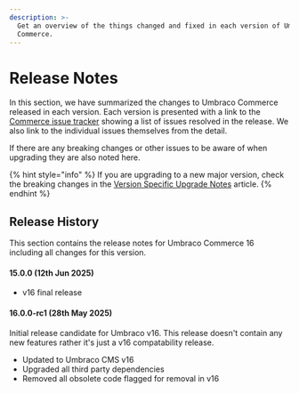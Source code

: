 ```yaml
---
description: >-
  Get an overview of the things changed and fixed in each version of Umbraco
  Commerce.
---
```


# Release Notes

In this section, we have summarized the changes to Umbraco Commerce released in each version. Each version is presented with a link to the [Commerce issue tracker](https://github.com/umbraco/Umbraco.Commerce.Issues/issues) showing a list of issues resolved in the release. We also link to the individual issues themselves from the detail.

If there are any breaking changes or other issues to be aware of when upgrading they are also noted here.

{% hint style="info" %}
If you are upgrading to a new major version, check the breaking changes in the [Version Specific Upgrade Notes](upgrading/version-specific-upgrades.md) article.
{% endhint %}

## Release History

This section contains the release notes for Umbraco Commerce 16 including all changes for this version.

#### 15.0.0 (12th Jun 2025)

* v16 final release

#### 16.0.0-rc1 (28th May 2025)

Initial release candidate for Umbraco v16. This release doesn't contain any new features rather it's just a v16 compatability release.

* Updated to Umbraco CMS v16
* Upgraded all third party dependencies
* Removed all obsolete code flagged for removal in v16
